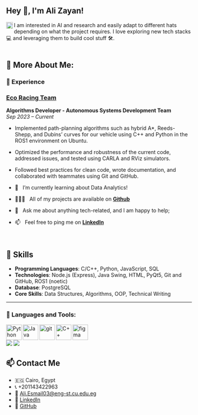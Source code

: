 ## Hey 👋, I'm Ali Zayan!
<a href='https://www.linkedin.com/in/ali-zayan-b98239264'><img align='left' alt="LinkedIn" src="https://raw.githubusercontent.com/rahul-jha98/rahul-jha98/561d474902b59c7429ec22bb73e225696c27b202/assets/linkedin.svg" height='18px'/></a>

I am interested in AI and research and easily adapt to different hats depending on what the project requires. I love exploring new tech stacks 💻 and leveraging them to build cool stuff 🛠️. 
<br/>
<br/>
  
## 🧐 More About Me:

### 💼 Experience

### [Eco Racing Team](https://cu-eco.org/)
**Algorithms Developer - Autonomous Systems Development Team**  
*Sep 2023 – Current*
- Implemented path-planning algorithms such as hybrid A*, Reeds-Shepp, and Dubins’ curves for our vehicle using C++ and Python in the ROS1 environment on Ubuntu.
- Optimized the performance and robustness of the current code, addressed issues, and tested using CARLA and RViz simulators.
- Followed best practices for clean code, wrote documentation, and collaborated with teammates using Git and GitHub.


- 🔭 &nbsp; I’m currently learning about Data Analytics!
- 👨🏻‍💻 &nbsp; All of my projects are available on [**Github**](https://github.com/alizayan684?tab=repositories)
- 💬 &nbsp; Ask me about anything tech-related, and I am happy to help;
- 📫 &nbsp; Feel free to ping me on [**LinkedIn**](https://www.linkedin.com/in/ali-zayan-b98239264/)

<br>

## 🔧 Skills
- **Programming Languages**: C/C++, Python, JavaScript, SQL
- **Technologies**: Node.js (Express), Java Swing, HTML, PyQt5, Git and GitHub, ROS1 (noetic)
- **Database**: PostgreSQL
- **Core Skills**: Data Structures, Algorithms, OOP, Technical Writing

---
### 🔨 Languages and Tools:
<a href="https://www.python.org" target="_blank"><img align="left" alt="Python" height ="42px" src="https://raw.githubusercontent.com/rahul-jha98/github_readme_icons/main/language_and_tools/square/python/python.svg"></a>
<a href="https://www.java.com" target="_blank"><img align="left" alt="Java" height ="42px" src="https://raw.githubusercontent.com/rahul-jha98/github_readme_icons/main/language_and_tools/square/java/java.svg"></a>
<a href="https://git-scm.com/" target="_blank"> <img src="https://raw.githubusercontent.com/rahul-jha98/github_readme_icons/main/language_and_tools/square/git-scm/git-scm.svg" align="left" alt="git" height='42px'/> </a>
<a href="https://www.figma.com/" target="_blank"> <img src="https://raw.githubusercontent.com/rahul-jha98/github_readme_icons/main/language_and_tools/square/figma/figma.svg" alt="figma" height='42px'/> </a>
<a href="https://www.cplusplus.com/" target="_blank"><img align="left" alt="C++" height ="42px" src="https://raw.githubusercontent.com/rahul-jha98/github_readme_icons/main/language_and_tools/square/c/c.svg"></a>
<br>
![](https://img.shields.io/badge/C-Arduino-informational?style=flat&logo=Arduino&logoColor=white&color=2bbc8a)
![](https://img.shields.io/badge/Editor-Processing-informational?style=flat&logo=Processing&logoColor=white&color=2bbc8a)
<br>
## 📫 Contact Me
- 🇪🇬 Cairo, Egypt
- 📞 +201143422963
- 📧 [Ali.Esmail03@eng-st.cu.edu.eg](mailto:Ali.Esmail03@eng-st.cu.edu.eg)
- 🔗 [LinkedIn](https://www.linkedin.com/in/AliZayan)
- 🔗 [GitHub](https://github.com/alizayan684)
